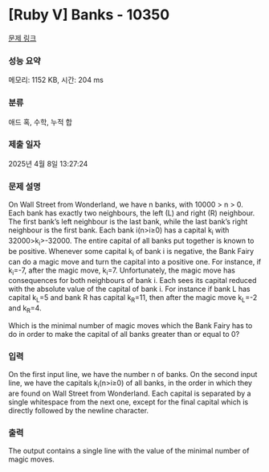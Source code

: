 # [Ruby V] Banks - 10350 

[문제 링크](https://www.acmicpc.net/problem/10350) 

### 성능 요약

메모리: 1152 KB, 시간: 204 ms

### 분류

애드 혹, 수학, 누적 합

### 제출 일자

2025년 4월 8일 13:27:24

### 문제 설명

<p>On Wall Street from Wonderland, we have n banks, with 10000 > n > 0. Each bank has exactly two neighbours, the left (L) and right (R) neighbour. The first bank’s left neighbour is the last bank, while the last bank’s right neighbour is the first bank. Each bank i(n>i≥0) has a capital k<sub>i</sub> with 32000>k<sub>i</sub>>-32000. The entire capital of all banks put together is known to be positive. Whenever some capital k<sub>i</sub> of bank i is negative, the Bank Fairy can do a magic move and turn the capital into a positive one. For instance, if k<sub>i</sub>=-7, after the magic move, k<sub>i</sub>=7. Unfortunately, the magic move has consequences for both neighbours of bank i. Each sees its capital reduced with the absolute value of the capital of bank i. For instance if bank L has capital k<sub>L</sub>=5 and bank R has capital k<sub>R</sub>=11, then after the magic move k<sub>L</sub>=-2 and k<sub>R</sub>=4.</p>

<p>Which is the minimal number of magic moves which the Bank Fairy has to do in order to make the capital of all banks greater than or equal to 0?</p>

### 입력 

 <p>On the first input line, we have the number n of banks. On the second input line, we have the capitals k<sub>i</sub>(n>i≥0) of all banks, in the order in which they are found on Wall Street from Wonderland. Each capital is separated by a single whitespace from the next one, except for the final capital which is directly followed by the newline character.</p>

### 출력 

 <p>The output contains a single line with the value of the minimal number of magic moves.</p>

